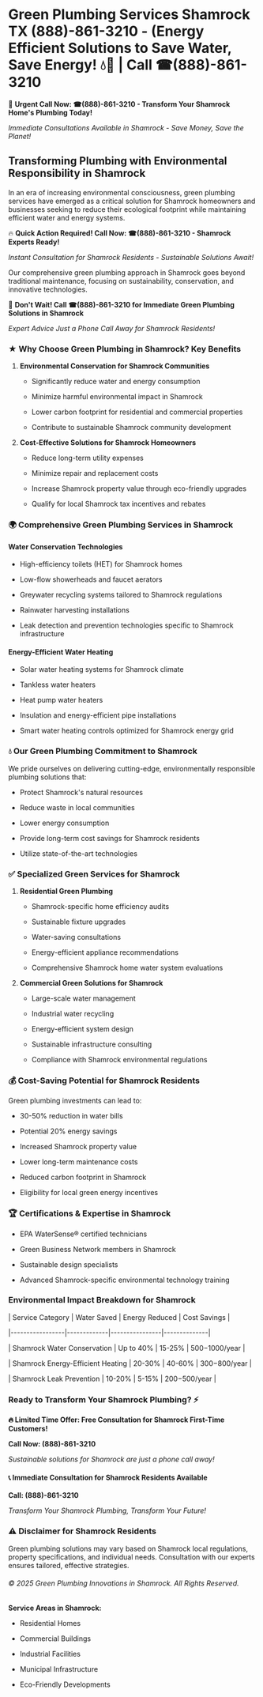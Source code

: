 # Green Plumbing Services Shamrock TX (888)-861-3210 - (Energy Efficient Solutions to Save Water, Save Energy! 💧🌿 | Call ☎(888)-861-3210

🚨 **Urgent Call Now: ☎(888)-861-3210 - Transform Your Shamrock Home's Plumbing Today!**
*Immediate Consultations Available in Shamrock - Save Money, Save the Planet!*

## Transforming Plumbing with Environmental Responsibility in Shamrock

In an era of increasing environmental consciousness, green plumbing services have emerged as a critical solution for Shamrock homeowners and businesses seeking to reduce their ecological footprint while maintaining efficient water and energy systems. 

🔥 **Quick Action Required! Call Now: ☎(888)-861-3210 - Shamrock Experts Ready!**
*Instant Consultation for Shamrock Residents - Sustainable Solutions Await!*

Our comprehensive green plumbing approach in Shamrock goes beyond traditional maintenance, focusing on sustainability, conservation, and innovative technologies.

🚨 **Don't Wait! Call ☎(888)-861-3210 for Immediate Green Plumbing Solutions in Shamrock**
*Expert Advice Just a Phone Call Away for Shamrock Residents!*

### ★ Why Choose Green Plumbing in Shamrock? Key Benefits

1. **Environmental Conservation for Shamrock Communities** 
   - Significantly reduce water and energy consumption
   - Minimize harmful environmental impact in Shamrock
   - Lower carbon footprint for residential and commercial properties
   - Contribute to sustainable Shamrock community development

2. **Cost-Effective Solutions for Shamrock Homeowners** 
   - Reduce long-term utility expenses
   - Minimize repair and replacement costs
   - Increase Shamrock property value through eco-friendly upgrades
   - Qualify for local Shamrock tax incentives and rebates

### 🌍 Comprehensive Green Plumbing Services in Shamrock

#### Water Conservation Technologies
- High-efficiency toilets (HET) for Shamrock homes
- Low-flow showerheads and faucet aerators
- Greywater recycling systems tailored to Shamrock regulations
- Rainwater harvesting installations
- Leak detection and prevention technologies specific to Shamrock infrastructure

#### Energy-Efficient Water Heating
- Solar water heating systems for Shamrock climate
- Tankless water heaters
- Heat pump water heaters
- Insulation and energy-efficient pipe installations
- Smart water heating controls optimized for Shamrock energy grid

### 💧 Our Green Plumbing Commitment to Shamrock

We pride ourselves on delivering cutting-edge, environmentally responsible plumbing solutions that:
- Protect Shamrock's natural resources
- Reduce waste in local communities
- Lower energy consumption
- Provide long-term cost savings for Shamrock residents
- Utilize state-of-the-art technologies

### ✅ Specialized Green Services for Shamrock

1. **Residential Green Plumbing**
   - Shamrock-specific home efficiency audits
   - Sustainable fixture upgrades
   - Water-saving consultations
   - Energy-efficient appliance recommendations
   - Comprehensive Shamrock home water system evaluations

2. **Commercial Green Solutions for Shamrock**
   - Large-scale water management
   - Industrial water recycling
   - Energy-efficient system design
   - Sustainable infrastructure consulting
   - Compliance with Shamrock environmental regulations

### 💰 Cost-Saving Potential for Shamrock Residents

Green plumbing investments can lead to:
- 30-50% reduction in water bills
- Potential 20% energy savings
- Increased Shamrock property value
- Lower long-term maintenance costs
- Reduced carbon footprint in Shamrock
- Eligibility for local green energy incentives

### 🏆 Certifications & Expertise in Shamrock

- EPA WaterSense® certified technicians
- Green Business Network members in Shamrock
- Sustainable design specialists
- Advanced Shamrock-specific environmental technology training

### Environmental Impact Breakdown for Shamrock

| Service Category | Water Saved | Energy Reduced | Cost Savings |
|-----------------|-------------|----------------|--------------|
| Shamrock Water Conservation | Up to 40% | 15-25% | $500-$1000/year |
| Shamrock Energy-Efficient Heating | 20-30% | 40-60% | $300-$800/year |
| Shamrock Leak Prevention | 10-20% | 5-15% | $200-$500/year |

### Ready to Transform Your Shamrock Plumbing? ⚡

**🔥 Limited Time Offer: Free Consultation for Shamrock First-Time Customers!**

**Call Now: (888)-861-3210**
*Sustainable solutions for Shamrock are just a phone call away!*

#### 📞 Immediate Consultation for Shamrock Residents Available

**Call: (888)-861-3210**
*Transform Your Shamrock Plumbing, Transform Your Future!*

### ⚠️ Disclaimer for Shamrock Residents

Green plumbing solutions may vary based on Shamrock local regulations, property specifications, and individual needs. Consultation with our experts ensures tailored, effective strategies.

###### © 2025 Green Plumbing Innovations in Shamrock. All Rights Reserved.

**Service Areas in Shamrock:** 
- Residential Homes
- Commercial Buildings
- Industrial Facilities
- Municipal Infrastructure
- Eco-Friendly Developments